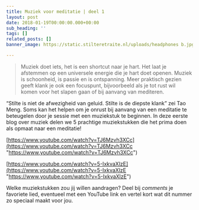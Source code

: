 ```yaml
---
title: Muziek voor meditatie | deel 1
layout: post
date: 2018-01-19T00:00:00.000+00:00
sub_heading: ''
tags: []
related_posts: []
banner_image: https://static.stilteretraite.nl/uploads/headphones b.jpg

---
```

> Muziek doet iets, het is een shortcut naar je hart. Het laat je afstemmen op een universele energie die je hart doet openen. Muziek is schoonheid, is passie en is ontspanning. Meer praktisch gezien geeft klank je ook een focuspunt, bijvoorbeeld als je tot rust wil komen voor het slapen gaan of bij aanvang van mediteren. 

“Stilte is niet de afwezigheid van geluid. Stilte is de diepste klank” zei Tao Meng. Soms kan het helpen om je onrust bij aanvang van een meditatie te beteugelen door je sessie met een muziekstuk te beginnen. In deze eerste blog over muziek delen we 5 prachtige muziekstukken die het prima doen als opmaat naar een meditatie!

[https://www.youtube.com/watch?v=TJ6Mzvh3XCc](https://www.youtube.com/watch?v=TJ6Mzvh3XCc "https://www.youtube.com/watch?v=TJ6Mzvh3XCc")

[https://www.youtube.com/watch?v=5-IxkvaXlzE](https://www.youtube.com/watch?v=5-IxkvaXlzE "https://www.youtube.com/watch?v=5-IxkvaXlzE")

Welke muziekstukken zou jij willen aandragen? Deel bij _comments_ je favoriete lied, eventueel met een YouTube link en vertel kort wat dit nummer zo speciaal maakt voor jou.

 
